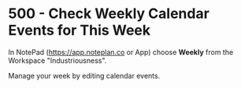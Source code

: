 # 500 - Check Weekly Calendar Events for This Week

In NotePad (https://app.noteplan.co or App) choose **Weekly** from the Workspace "Industriousness".

Manage your week by editing calendar events.
